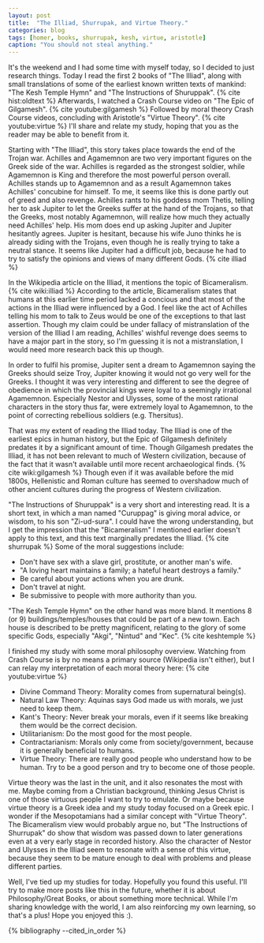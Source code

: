 ```yaml
---
layout: post
title:  "The Illiad, Shurrupak, and Virtue Theory."
categories: blog
tags: [homer, books, shurrupak, kesh, virtue, aristotle]
caption: "You should not steal anything."
---
```


It's the weekend and I had some time with myself today, so I decided to just
research things. Today I read the first 2 books of "The Illiad", along with
small translations of some of the earliest known written texts of mankind: "The
Kesh Temple Hymn" and "The Instructions of Shuruppak". {% cite hist:oldtext %}
Afterwards, I watched a Crash Course video on "The Epic of Gilgamesh". {% cite
youtube:gilgamesh %} Followed by moral theory Crash Course videos, concluding
with Aristotle's "Virtue Theory". {% cite youtube:virtue %} I'll share and
relate my study, hoping that you as the reader may be able to benefit from it.

Starting with "The Illiad", this story takes place towards the end of the
Trojan war. Achilles and Agamemnon are two very important figures on the Greek
side of the war. Achilles is regarded as the strongest soldier, while Agamemnon
is King and therefore the most powerful person overall. Achilles stands up to
Agamemnon and as a result Agamemnon takes Achilles' concubine for himself. To
me, it seems like this is done partly out of greed and also revenge. Achilles
rants to his goddess mom Thetis, telling her to ask Jupiter to let the Greeks
suffer at the hand of the Trojans, so that the Greeks, most notably Agamemnon,
will realize how much they actually need Achilles' help. His mom does end up
asking Jupiter and Jupiter hesitantly agrees. Jupiter is hesitant, because his
wife Juno thinks he is already siding with the Trojans, even though he is
really trying to take a neutral stance. It seems like Jupiter had a difficult
job, because he had to try to satisfy the opinions and views of many different
Gods. {% cite illiad %}

In the Wikipedia article on the Illiad, it mentions the topic of Bicameralism.
{% cite wiki:illiad %} According to the article, Bicameralism states that
humans at this earlier time period lacked a concious and that most of the
actions in the Illiad were influenced by a God. I feel like the act of Achilles
telling his mom to talk to Zeus would be one of the exceptions to that last
assertion. Though my claim could be under fallacy of mistranslation of the
version of the Illiad I am reading, Achilles' wishful revenge does seems to
have a major part in the story, so I'm guessing it is not a mistranslation, I
would need more research back this up though.

In order to fulfil his promise, Jupiter sent a dream to Agamemnon saying the
Greeks should seize Troy, Jupiter knowing it would not go very well for the
Greeks. I thought it was very interesting and different to see the degree of
obedience in which the provincial kings were loyal to a seemingly irrational
Agamemnon. Especially Nestor and Ulysses, some of the most rational characters
in the story thus far, were extremely loyal to Agamemnon, to the point of
correcting rebellious soldiers (e.g. Thersitus).

That was my extent of reading the Illiad today. The Illiad is one of the
earliest epics in human history, but the Epic of Gilgamesh definitely predates
it by a significant amount of time. Though Gilgamesh predates the Illiad, it
has not been relevant to much of Western civilization, because of the fact that
it wasn't available until more recent archaeological finds. {% cite
wiki:gilgamesh %} Though even if it was available before the mid 1800s,
Hellenistic and Roman culture has seemed to overshadow much of other ancient
cultures during the progress of Western civilization.

"The Instructions of Shuruppak" is a very short and interesting read. It is a
short text, in which a man named "Curuppag" is giving moral advice, or wisdom,
to his son "Zi-ud-sura". I could have the wrong understanding, but I get the
impression that the "Bicameralism" I mentioned earlier doesn't apply to this
text, and this text marginally predates the Illiad. {% cite shurrupak %} Some
of the moral suggestions include:

- Don't have sex with a slave girl, prostitute, or another man's wife.
- "A loving heart maintains a family; a hateful heart destroys a family."
- Be careful about your actions when you are drunk.
- Don't travel at night.
- Be submissive to people with more authority than you.

"The Kesh Temple Hymn" on the other hand was more bland. It mentions 8 (or 9)
buildings/temples/houses that could be part of a new town. Each house is
described to be pretty magnificent, relating to the glory of some specific
Gods, especially "Akgi", "Nintud" and "Kec". {% cite keshtemple %}

I finished my study with some moral philosophy overview. Watching from Crash
Course is by no means a primary source (Wikipedia isn't either), but I can
relay my interpretation of each moral theory here: {% cite youtube:virtue %}

- Divine Command Theory: Morality comes from supernatural being(s).
- Natural Law Theory: Aquinas says God made us with morals, we just need to
  keep them.
- Kant's Theory: Never break your morals, even if it seems like breaking them
  would be the correct decision.
- Utilitarianism: Do the most good for the most people.
- Contractarianism: Morals only come from society/government, because it is
  generally beneficial to humans.
- Virtue Theory: There are really good people who understand how to be human.
  Try to be a good person and try to become one of those people.

Virtue theory was the last in the unit, and it also resonates the most with me.
Maybe coming from a Christian background, thinking Jesus Christ is one of those
virtuous people I want to try to emulate. Or maybe because virtue theory is a
Greek idea and my study today focused on a Greek epic. I wonder if the
Mesopotamians had a similar concept with "Virtue Theory". The Bicameralism view
would probably argue no, but "The Instructions of Shurrupak" do show that
wisdom was passed down to later generations even at a very early stage in
recorded history. Also the character of Nestor and Ulysses in the Illiad seem
to resonate with a sense of this virtue, because they seem to be mature enough
to deal with problems and please different parties.

Well, I've tied up my studies for today. Hopefully you found this useful. I'll
try to make more posts like this in the future, whether it is about
Philosophy/Great Books, or about something more technical. While I'm sharing
knowledge with the world, I am also reinforcing my own learning, so that's a
plus! Hope you enjoyed this :).

{% bibliography --cited_in_order %}
